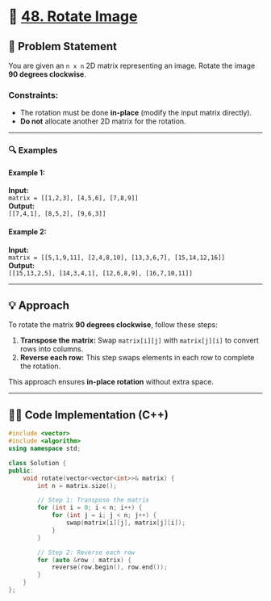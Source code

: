 # 🚀 [48. Rotate Image](https://leetcode.com/problems/rotate-image/)

## 📜 Problem Statement

You are given an `n x n` 2D matrix representing an image. Rotate the image **90 degrees clockwise**.

### Constraints:
- The rotation must be done **in-place** (modify the input matrix directly).
- **Do not** allocate another 2D matrix for the rotation.

---

### 🔍 Examples

#### Example 1:
**Input:**  
`matrix = [[1,2,3], [4,5,6], [7,8,9]]`  
**Output:**  
`[[7,4,1], [8,5,2], [9,6,3]]`  

#### Example 2:
**Input:**  
`matrix = [[5,1,9,11], [2,4,8,10], [13,3,6,7], [15,14,12,16]]`  
**Output:**  
`[[15,13,2,5], [14,3,4,1], [12,6,8,9], [16,7,10,11]]`  

---

## 💡 Approach

To rotate the matrix **90 degrees clockwise**, follow these steps:

1. **Transpose the matrix:** Swap `matrix[i][j]` with `matrix[j][i]` to convert rows into columns.
2. **Reverse each row:** This step swaps elements in each row to complete the rotation.

This approach ensures **in-place rotation** without extra space.

---

## 👨‍💻 Code Implementation (C++)

```cpp
#include <vector>
#include <algorithm>
using namespace std;

class Solution {
public:
    void rotate(vector<vector<int>>& matrix) {
        int n = matrix.size();

        // Step 1: Transpose the matrix
        for (int i = 0; i < n; i++) {
            for (int j = i; j < n; j++) {
                swap(matrix[i][j], matrix[j][i]);
            }
        }

        // Step 2: Reverse each row
        for (auto &row : matrix) {
            reverse(row.begin(), row.end());
        }
    }
};
